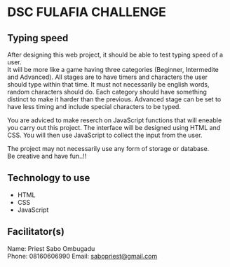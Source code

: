 # DSC FULAFIA CHALLENGE

## Typing speed
 
After designing this web project, it should be able to test typing speed of a user.  
It will  be more like a game having three categories (Beginner, Intermedite and Advanced). All stages are to have timers and characters the user should type within that time. It must not necessarily be english words, random characters should do. Each category should have something distinct to make it harder than the previous. Advanced stage can be set to have less timing and include special characters to be typed. 

You are adviced to make reserch on JavaScript functions that will eneable you carry out this project. The interface will be designed using HTML and CSS. You will then use JavaScript to collect the input from the user. 

The project may not necessarily use any form of storage or database.  
Be creative and have fun..!!
## Technology to use
- HTML
- CSS
- JavaScript

## Facilitator(s)
Name: Priest Sabo Ombugadu  
Phone: 08160606990
Email: sabopriest@gmail.com  
